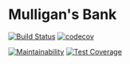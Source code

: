# Mulligan's Bank

[![Build Status](https://travis-ci.org/travis-ci/travis-web.svg?branch=master)](https://travis-ci.org/travis-ci/travis-web)
[![codecov](https://codecov.io/gh/lalinux/mulligan_bank/branch/master/graph/badge.svg)](https://codecov.io/gh/lalinux/mulligan_bank)

[![Maintainability](https://api.codeclimate.com/v1/badges/847eebf05cc317400f3a/maintainability)](https://codeclimate.com/github/lalinux/mulligan_bank/maintainability)
[![Test Coverage](https://api.codeclimate.com/v1/badges/847eebf05cc317400f3a/test_coverage)](https://codeclimate.com/github/lalinux/mulligan_bank/test_coverage)